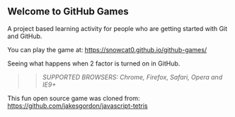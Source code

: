 ## Welcome to GitHub Games

A project based learning activity for people who are getting started with Git and GitHub.

You can play the game at: https://snowcat0.github.io/github-games/

Seeing what happens when 2 factor is turned on in GitHub.

>> _*SUPPORTED BROWSERS*: Chrome, Firefox, Safari, Opera and IE9+_

This fun open source game was cloned from: https://github.com/jakesgordon/javascript-tetris
